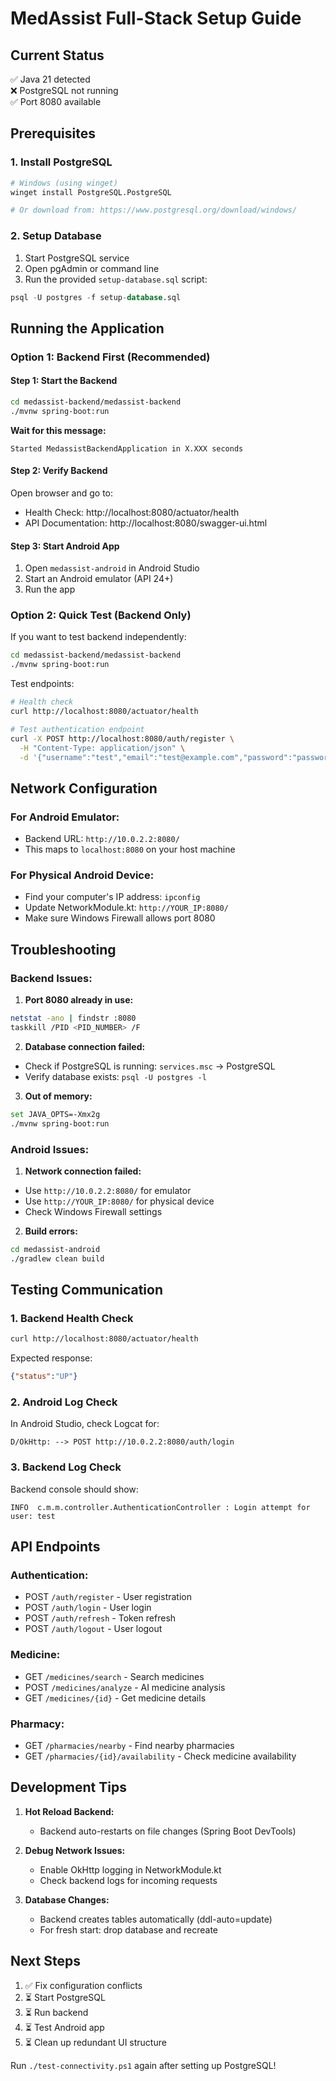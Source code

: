 # MedAssist Full-Stack Setup Guide

## Current Status
✅ Java 21 detected  
❌ PostgreSQL not running  
✅ Port 8080 available  

## Prerequisites

### 1. Install PostgreSQL
```bash
# Windows (using winget)
winget install PostgreSQL.PostgreSQL

# Or download from: https://www.postgresql.org/download/windows/
```

### 2. Setup Database
1. Start PostgreSQL service
2. Open pgAdmin or command line
3. Run the provided `setup-database.sql` script:
```sql
psql -U postgres -f setup-database.sql
```

## Running the Application

### Option 1: Backend First (Recommended)

#### Step 1: Start the Backend
```bash
cd medassist-backend/medassist-backend
./mvnw spring-boot:run
```

**Wait for this message:**
```
Started MedassistBackendApplication in X.XXX seconds
```

#### Step 2: Verify Backend
Open browser and go to:
- Health Check: http://localhost:8080/actuator/health
- API Documentation: http://localhost:8080/swagger-ui.html

#### Step 3: Start Android App
1. Open `medassist-android` in Android Studio
2. Start an Android emulator (API 24+)
3. Run the app

### Option 2: Quick Test (Backend Only)

If you want to test backend independently:
```bash
cd medassist-backend/medassist-backend
./mvnw spring-boot:run
```

Test endpoints:
```bash
# Health check
curl http://localhost:8080/actuator/health

# Test authentication endpoint
curl -X POST http://localhost:8080/auth/register \
  -H "Content-Type: application/json" \
  -d '{"username":"test","email":"test@example.com","password":"password123"}'
```

## Network Configuration

### For Android Emulator:
- Backend URL: `http://10.0.2.2:8080/`
- This maps to `localhost:8080` on your host machine

### For Physical Android Device:
- Find your computer's IP address: `ipconfig`
- Update NetworkModule.kt: `http://YOUR_IP:8080/`
- Make sure Windows Firewall allows port 8080

## Troubleshooting

### Backend Issues:

1. **Port 8080 already in use:**
```bash
netstat -ano | findstr :8080
taskkill /PID <PID_NUMBER> /F
```

2. **Database connection failed:**
- Check if PostgreSQL is running: `services.msc` → PostgreSQL
- Verify database exists: `psql -U postgres -l`

3. **Out of memory:**
```bash
set JAVA_OPTS=-Xmx2g
./mvnw spring-boot:run
```

### Android Issues:

1. **Network connection failed:**
- Use `http://10.0.2.2:8080/` for emulator
- Use `http://YOUR_IP:8080/` for physical device
- Check Windows Firewall settings

2. **Build errors:**
```bash
cd medassist-android
./gradlew clean build
```

## Testing Communication

### 1. Backend Health Check
```bash
curl http://localhost:8080/actuator/health
```
Expected response:
```json
{"status":"UP"}
```

### 2. Android Log Check
In Android Studio, check Logcat for:
```
D/OkHttp: --> POST http://10.0.2.2:8080/auth/login
```

### 3. Backend Log Check
Backend console should show:
```
INFO  c.m.m.controller.AuthenticationController : Login attempt for user: test
```

## API Endpoints

### Authentication:
- POST `/auth/register` - User registration
- POST `/auth/login` - User login
- POST `/auth/refresh` - Token refresh
- POST `/auth/logout` - User logout

### Medicine:
- GET `/medicines/search` - Search medicines
- POST `/medicines/analyze` - AI medicine analysis
- GET `/medicines/{id}` - Get medicine details

### Pharmacy:
- GET `/pharmacies/nearby` - Find nearby pharmacies
- GET `/pharmacies/{id}/availability` - Check medicine availability

## Development Tips

1. **Hot Reload Backend:**
   - Backend auto-restarts on file changes (Spring Boot DevTools)

2. **Debug Network Issues:**
   - Enable OkHttp logging in NetworkModule.kt
   - Check backend logs for incoming requests

3. **Database Changes:**
   - Backend creates tables automatically (ddl-auto=update)
   - For fresh start: drop database and recreate

## Next Steps

1. ✅ Fix configuration conflicts
2. ⏳ Start PostgreSQL
3. ⏳ Run backend
4. ⏳ Test Android app
5. ⏳ Clean up redundant UI structure

Run `./test-connectivity.ps1` again after setting up PostgreSQL!
